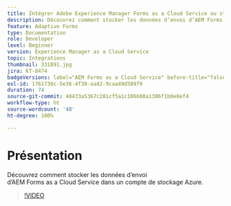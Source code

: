```yaml
---
title: Intégrer Adobe Experience Manager Forms as a Cloud Service au stockage Azure
description: Découvrez comment stocker les données d’envoi d’AEM Forms dans un compte de stockage Azure.
feature: Adaptive Forms
type: Documentation
role: Developer
level: Beginner
version: Experience Manager as a Cloud Service
topic: Integrations
thumbnail: 331891.jpg
jira: KT-8474
badgeVersions: label="AEM Forms as a Cloud Service" before-title="false"
exl-id: 1761736c-5e36-4f30-aa42-9caa49d589f9
duration: 74
source-git-commit: 48433a5367c281cf5a1c106b08a1306f1b0e8ef4
workflow-type: ht
source-wordcount: '48'
ht-degree: 100%

---
```


# Présentation

Découvrez comment stocker les données d’envoi d’AEM Forms as a Cloud Service dans un compte de stockage Azure.

>[!VIDEO](https://video.tv.adobe.com/v/3418719?quality=12&learn=on&captions=fre_fr)
